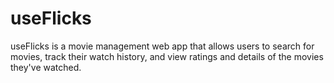 # useFlicks
useFlicks is a movie management web app that allows users to search for movies, track their watch history, and view ratings and details of the movies they've watched. 

